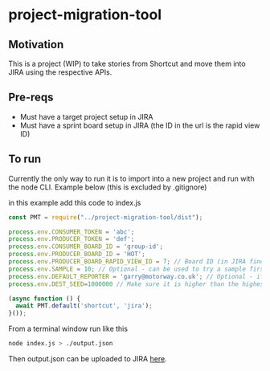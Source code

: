 # project-migration-tool

## Motivation

This is a project (WIP) to take stories from Shortcut and move them into JIRA using the respective APIs.

## Pre-reqs

* Must have a target project setup in JIRA
* Must have a sprint board setup in JIRA (the ID in the url is the rapid view ID)

## To run

Currently the only way to run it is to import into a new project and run with the node CLI. Example below (this is 
excluded by .gitignore)

in this example add this code to index.js

```javascript
const PMT = require("../project-migration-tool/dist");

process.env.CONSUMER_TOKEN = 'abc';
process.env.PRODUCER_TOKEN = 'def';
process.env.CONSUMER_BOARD_ID = 'group-id';
process.env.PRODUCER_BOARD_ID = 'HOT';
process.env.PRODUCER_BOARD_RAPID_VIEW_ID = 7; // Board ID (in JIRA find this in the URL)
process.env.SAMPLE = 10; // Optional - can be used to try a sample first. Will get all data if omitted.
process.env.DEFAULT_REPORTER = 'garry@motorway.co.uk'; // Optional - if reporter doesn't exist in JIRA this will be used. If this isn't specified the account of the person doing the import is used by JIRA
process.env.DEST_SEED=1000000 // Make sure it is higher than the highest issue number if issues already exist. Used for keys, epics will be this + 5000, issues + 10000, tasks +20000

(async function () {
  await PMT.default('shortcut', 'jira');
}());
```

From a terminal window run like this

```sh
node index.js > ./output.json
```

Then output.json can be uploaded to JIRA [here](https://motorway.atlassian.net/secure/admin/ExternalImport1.jspa).